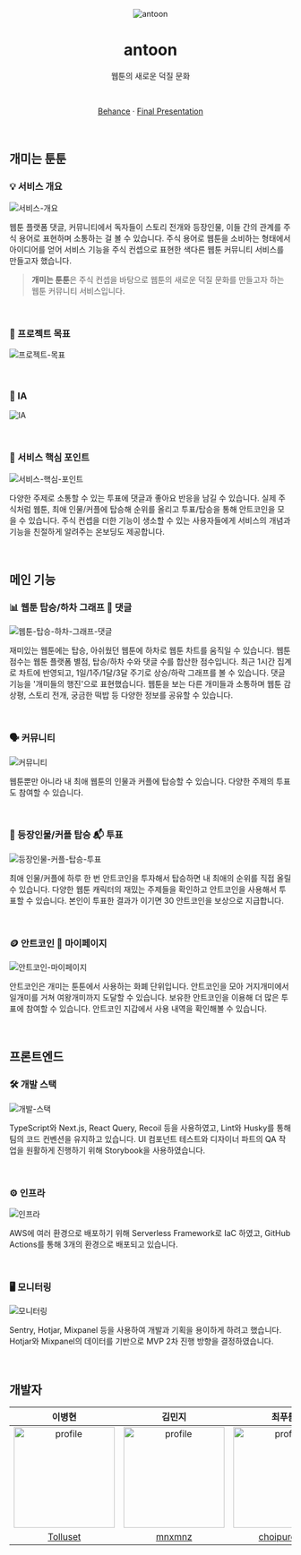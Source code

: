 <p align="center">
    <img src="https://user-images.githubusercontent.com/48766355/188394422-1771bb75-25f8-4733-a5fd-b1dd331d6ff0.png" alt="antoon" >
    <br />
    <h1 align="center">antoon</h1>
    <p align="center">웹툰의 새로운 덕질 문화</p>
    <br />
    <p align="center">
        <a href="https://www.behance.net/gallery/147262623/-ANTOON-l-Webtoon-Community-Service">Behance</a>
        ·
        <a href="https://drive.google.com/file/d/1J30Z5vs2Jlx8OGZ0VOXDe_OWeZuw1dia/view?usp=share_link">Final Presentation</a>
    </p align="center">
</p>

<br />

## 개미는 툰툰

### 💡 서비스 개요

![서비스-개요](https://user-images.githubusercontent.com/48766355/188390871-42bf5a97-9222-4532-9679-a93ad176fc50.png)

웹툰 플랫폼 댓글, 커뮤니티에서 독자들이 스토리 전개와 등장인물, 이들 간의 관계를 주식 용어로 표현하며 소통하는 걸 볼 수 있습니다. 주식 용어로 웹툰을 소비하는 형태에서 아이디어를 얻어 서비스 기능을 주식 컨셉으로 표현한 색다른 웹툰 커뮤니티 서비스를 만들고자 했습니다.

> **개미는 툰툰**은 주식 컨셉을 바탕으로 웹툰의 새로운 덕질 문화를 만들고자 하는 웹툰 커뮤니티 서비스입니다.

<br />

### 🎯 프로젝트 목표

![프로젝트-목표](https://user-images.githubusercontent.com/48766355/188391428-82b5599c-b245-4be3-b903-1f9fd5672fa8.png)

<br />

### 🌳 IA

![IA](https://user-images.githubusercontent.com/48766355/188391446-ed8b5c46-61dd-4df8-bb75-8b5b2a97a4a1.png)

<br />

### 💯 서비스 핵심 포인트

![서비스-핵심-포인트](https://user-images.githubusercontent.com/48766355/188391461-ea033e1d-5644-407a-b721-e1a729bad5d9.png)

다양한 주제로 소통할 수 있는 투표에 댓글과 좋아요 반응을 남길 수 있습니다. 실제 주식처럼 웹툰, 최애 인물/커플에 탑승해 순위를 올리고 투표/탑승을 통해 안트코인을 모을 수 있습니다. 주식 컨셉을 더한 기능이 생소할 수 있는 사용자들에게 서비스의 개념과 기능을 친절하게 알려주는 온보딩도 제공합니다.

<br />

## 메인 기능

### 📊 웹툰 탑승/하차 그래프 💬 댓글

![웹툰-탑승-하차-그래프-댓글](https://user-images.githubusercontent.com/48766355/188391509-e4e41a83-a524-49d6-9e11-71182574471a.png)

재미있는 웹툰에는 탑승, 아쉬웠던 웹툰에 하차로 웹툰 차트를 움직일 수 있습니다. 웹툰 점수는 웹툰 플랫폼 별점, 탑승/하차 수와 댓글 수를 합산한 점수입니다. 최근 1시간 집계로 차트에 반영되고, 1일/1주/1달/3달 주기로 상승/하락 그래프를 볼 수 있습니다. 댓글 기능을 '개미들의 행진'으로 표현했습니다. 웹툰을 보는 다른 개미들과 소통하며 웹툰 감상평, 스토리 전개, 궁금한 떡밥 등 다양한 정보를 공유할 수 있습니다.

<br />

### 🗣️ 커뮤니티

![커뮤니티](https://user-images.githubusercontent.com/48766355/188391536-a6b90e96-cd98-4c10-a8f5-9f3d5415afa2.png)

웹툰뿐만 아니라 내 최애 웹툰의 인물과 커플에 탑승할 수 있습니다. 다양한 주제의 투표도 참여할 수 있습니다.

<br />

### 🚗 등장인물/커플 탑승   📬 투표

![등장인물-커플-탑승-투표](https://user-images.githubusercontent.com/48766355/188391562-5e9ad39e-35d8-492b-bfe3-2dec49de9b27.png)

최애 인물/커플에 하루 한 번 안트코인을 투자해서 탑승하면 내 최애의 순위를 직접 올릴 수 있습니다. 다양한 웹툰 캐릭터의 재밌는 주제들을 확인하고 안트코인을 사용해서 투표할 수 있습니다. 본인이 투표한 결과가 이기면 30 안트코인을 보상으로 지급합니다.

<br />

### 🪙 안트코인 🙍 마이페이지

![안트코인-마이페이지](https://user-images.githubusercontent.com/48766355/188391592-99840fe2-0f5f-48e7-9199-eda88455a847.png)

안트코인은 개미는 툰툰에서 사용하는 화폐 단위입니다. 안트코인을 모아 거지개미에서 일개미를 거쳐 여왕개미까지 도달할 수 있습니다. 보유한 안트코인을 이용해 더 많은 투표에 참여할 수 있습니다. 안트코인 지갑에서 사용 내역을 확인해볼 수 있습니다.

<br />

## 프론트엔드

### 🛠 개발 스택

![개발-스택](https://user-images.githubusercontent.com/48766355/188400668-3e378826-4744-4002-b282-58645a3cd852.png)

TypeScript와 Next.js, React Query, Recoil 등을 사용하였고, Lint와 Husky를 통해 팀의 코드 컨벤션을 유지하고 있습니다. UI 컴포넌트 테스트와 디자이너 파트의 QA 작업을 원활하게 진행하기 위해 Storybook을 사용하였습니다.

<br />

### ⚙️ 인프라

![인프라](https://user-images.githubusercontent.com/48766355/188400891-41f078de-d14f-4be2-9178-45286d37fa04.png)

AWS에 여러 환경으로 배포하기 위해 Serverless Framework로 IaC 하였고, GitHub Actions를 통해 3개의 환경으로 배포되고 있습니다.

<br />

### 🖥 모니터링

![모니터링](https://user-images.githubusercontent.com/48766355/188400909-058e688b-cc1e-4230-ab1f-b2c2a34b1326.png)

Sentry, Hotjar, Mixpanel 등을 사용하여 개발과 기획을 용이하게 하려고 했습니다. Hotjar와 Mixpanel의 데이터를 기반으로 MVP 2차 진행 방향을 결정하였습니다.

<br />

## 개발자

| 이병현 | 김민지 | 최푸름 |
| :---: | :---: | :---: |
| <img src="https://avatars.githubusercontent.com/u/50096419?v=4" alt="profile" width="180" height="180"> | <img src="https://avatars.githubusercontent.com/u/48766355?v=4" alt="profile" width="180" height="180"> | <img src="https://avatars.githubusercontent.com/u/55127127?v=4" alt="profile" width="180" height="180"> |
| [Tolluset](https://github.com/Tolluset) | [mnxmnz](https://github.com/mnxmnz) | [choipureum](https://github.com/choipureum) |
